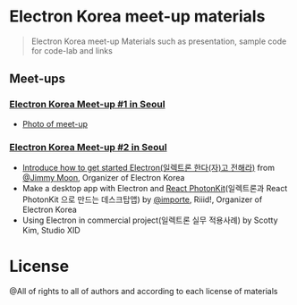 # Electron Korea meet-up materials

> Electron Korea meet-up Materials such as presentation, sample code for code-lab and links

## Meet-ups

### [Electron Korea Meet-up #1 in Seoul](http://www.meetup.com/electron-kr/events/226252583/)

- [Photo of meet-up](http://www.meetup.com/electron-kr/photos/26513459/443589555/)

### [Electron Korea Meet-up #2 in Seoul](http://www.meetup.com/electron-kr/events/226416682/)

- [Introduce how to get started Electron(일렉트론 한다(자)고 전해라)](http://electron-kr.github.io/meetup/meetup-2016-01-27/introduce-how-to-get-started-with-electron/assets/player/KeynoteDHTMLPlayer.html#56) from [@Jimmy Moon](https://github.com/ragingwind), Organizer of Electron Korea
- Make a desktop app with Electron and [React PhotonKit](https://github.com/react-photonkit/react-photonkit)(일렉트론과 React PhotonKit 으로 만드는 데스크탑앱) by [@importe](http://import.re/), Riiid!, Organizer of Electron Korea
- Using Electron in commercial project(일렉트론 실무 적용사례) by Scotty Kim, Studio XID

# License

@All of rights to all of authors and according to each license of materials
